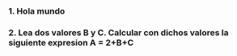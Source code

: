 ### 1. Hola mundo
### 2. Lea dos valores B y C. Calcular con dichos valores la siguiente expresion A = 2+B+C